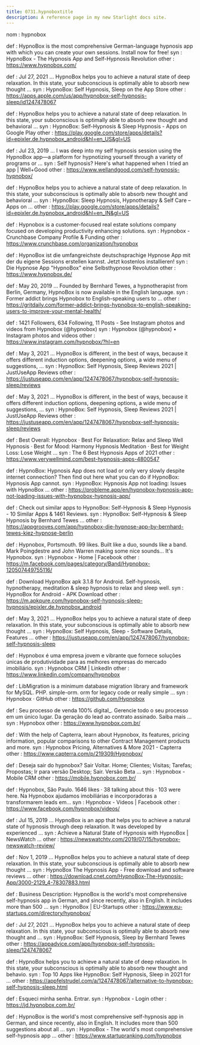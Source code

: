 ```yaml
---
title: 0731.hypnoboxtitle
description: A reference page in my new Starlight docs site.
---
```

nom : hypnobox
 




def : HypnoBox is the most comprehensive German-language hypnosis app with which you can create your own sessions. Install now for free!
syn : HypnoBox - The Hypnosis App and Self-Hypnosis Revolution
other : https://www.hypnobox.com/
 
def : Jul 27, 2021 ... HypnoBox helps you to achieve a natural state of deep relaxation. In this state, your subconscious is optimally able to absorb new thought ...
syn : ‎HypnoBox: Self Hypnosis, Sleep on the App Store
other : https://apps.apple.com/us/app/hypnobox-self-hypnosis-sleep/id1247478067
 
def : HypnoBox helps you to achieve a natural state of deep relaxation. In this state, your subconscious is optimally able to absorb new thought and behavioral ...
syn : HypnoBox: Self-Hypnosis & Sleep Hypnosis - Apps on Google Play
other : https://play.google.com/store/apps/details?id=epixler.de.hypnobox_android&hl=en_US&gl=US
 
def : Jul 23, 2019 ... I was deep into my self hypnosis session using the HypnoBox app—a platform for hypnotizing yourself through a variety of programs or ...
syn : Self hypnosis? Here's what happened when I tried an app | Well+Good
other : https://www.wellandgood.com/self-hypnosis-hypnobox/
 
def : HypnoBox helps you to achieve a natural state of deep relaxation. In this state, your subconscious is optimally able to absorb new thought and behavioral ...
syn : HypnoBox: Sleep Hypnosis, Hypnotherapy & Self Care – Apps on ...
other : https://play.google.com/store/apps/details?id=epixler.de.hypnobox_android&hl=en_IN&gl=US
 
def : Hypnobox is a customer-focused real estate solutions company focused on developing productivity enhancing solutions.
syn : Hypnobox - Crunchbase Company Profile & Funding
other : https://www.crunchbase.com/organization/hypnobox
 
def : HypnoBox ist die umfangreichste deutschsprachige Hypnose App mit der du eigene Sessions erstellen kannst. Jetzt kostenlos installieren!
syn : Die Hypnose App "HypnoBox" eine Selbsthypnose Revolution
other : https://www.hypnobox.de/
 
def : May 20, 2019 ... Founded by Bernhard Tewes, a hypnotherapist from Berlin, Germany, HypnoBox is now available in the English language.
syn : Former addict brings Hypnobox to English-speaking users to ...
other : https://gritdaily.com/former-addict-brings-hypnobox-to-english-speaking-users-to-improve-your-mental-health/
 
def : 1421 Followers, 634 Following, 11 Posts - See Instagram photos and videos from Hypnobox (@hypnobox)
syn : Hypnobox (@hypnobox) • Instagram photos and videos
other : https://www.instagram.com/hypnobox/?hl=en
 
def : May 3, 2021 ... HypnoBox is different, in the best of ways, because it offers different induction options, deepening options, a wide menu of suggestions, ...
syn : HypnoBox: Self Hypnosis, Sleep Reviews 2021 | JustUseApp Reviews
other : https://justuseapp.com/en/app/1247478067/hypnobox-self-hypnosis-sleep/reviews
 
def : May 3, 2021 ... HypnoBox is different, in the best of ways, because it offers different induction options, deepening options, a wide menu of suggestions, ...
syn : HypnoBox: Self Hypnosis, Sleep Reviews 2021 | JustUseApp Reviews
other : https://justuseapp.com/en/app/1247478067/hypnobox-self-hypnosis-sleep/reviews
 
def : Best Overall: Hypnobox · Best For Relaxation: Relax and Sleep Well Hypnosis · Best for Mood: Harmony Hypnosis Meditation · Best for Weight Loss: Lose Weight ...
syn : The 6 Best Hypnosis Apps of 2021
other : https://www.verywellmind.com/best-hypnosis-apps-4800547
 
def : HypnoBox: Hypnosis App does not load or only very slowly despite internet connection? Then find out here what you can do if HypnoBox: Hypnosis App cannot.
syn : HypnoBox: Hypnosis App not loading: Issues with HypnoBox ...
other : https://probleme.app/en/hypnobox-hypnosis-app-not-loading-issues-with-hypnobox-hypnosis-app/
 
def : Check out similar apps to HypnoBox: Self-Hypnosis & Sleep Hypnosis - 10 Similar Apps & 1461 Reviews.
syn : HypnoBox: Self-Hypnosis & Sleep Hypnosis by Bernhard Tewes ...
other : https://appgrooves.com/app/hypnobox-die-hypnose-app-by-bernhard-tewes-kiez-hypnose-berlin
 
def : Hypnobox, Portsmouth. 99 likes. Built like a duo, sounds like a band. Mark Poingdestre and John Warren making some nice sounds... It's Hypnobox.
syn : Hypnobox - Home | Facebook
other : https://m.facebook.com/pages/category/Band/Hypnobox-120507449755116/
 
def : Download HypnoBox apk 3.1.8 for Android. Self-hypnosis, hypnotherapy, meditation & sleep hypnosis to relax and sleep well.
syn : HypnoBox for Android - APK Download
other : https://m.apkpure.com/hypnobox-self-hypnosis-sleep-hypnosis/epixler.de.hypnobox_android
 
def : May 3, 2021 ... HypnoBox helps you to achieve a natural state of deep relaxation. In this state, your subconscious is optimally able to absorb new thought ...
syn : HypnoBox: Self Hypnosis, Sleep - Software Details, Features ...
other : https://justuseapp.com/en/app/1247478067/hypnobox-self-hypnosis-sleep
 
def : Hypnobox é uma empresa jovem e vibrante que fornece soluções únicas de produtividade para as melhores empresas do mercado imobiliário.
syn : Hypnobox CRM | LinkedIn
other : https://www.linkedin.com/company/hypnobox
 
def : LibMigration is a minimum database migration library and framework for MySQL. PHP. simple-orm. orm for legacy code or really simple ...
syn : Hypnobox · GitHub
other : https://github.com/Hypnobox
 
def : Seu processo de venda 100% digital_. Gerencie todo o seu processo em um único lugar. Da geração do lead ao contrato assinado. Saiba mais ...
syn : Hypnobox
other : https://www.hypnobox.com.br/
 
def : With the help of Capterra, learn about Hypnobox, its features, pricing information, popular comparisons to other Contract Management products and more.
syn : Hypnobox Pricing, Alternatives & More 2021 - Capterra
other : https://www.capterra.com/p/219309/Hypnobox/
 
def : Deseja sair do hypnobox? Sair Voltar. Home; Clientes; Visitas; Tarefas; Propostas; Ir para versão Desktop; Sair. Versão Beta ...
syn : Hypnobox - Mobile CRM
other : https://mobile.hypnobox.com.br/
 
def : Hypnobox, São Paulo. 1646 likes · 38 talking about this · 103 were here. Na Hypnobox ajudamos imobiliárias e incorporadoras a transformarem leads em...
syn : Hypnobox - Videos | Facebook
other : https://www.facebook.com/hypnobox/videos/
 
def : Jul 15, 2019 ... HypnoBox is an app that helps you to achieve a natural state of hypnosis through deep relaxation. It was developed by experienced ...
syn : Achieve a Natural State of Hypnosis with HypnoBox | NewsWatch ...
other : https://newswatchtv.com/2019/07/15/hypnobox-newswatch-review/
 
def : Nov 1, 2019 ... HypnoBox helps you to achieve a natural state of deep relaxation. In this state, your subconscious is optimally able to absorb new thought ...
syn : HypnoBox The Hypnosis App - Free download and software reviews ...
other : https://download.cnet.com/HypnoBox-The-Hypnosis-App/3000-2129_4-78307883.html
 
def : Business Description: HypnoBox is the world's most comprehensive self-hypnosis app in German, and since recently, also in English. It includes more than 500 ...
syn : HypnoBox | EU-Startups
other : https://www.eu-startups.com/directory/hypnobox/
 
def : Jul 27, 2021 ... HypnoBox helps you to achieve a natural state of deep relaxation. In this state, your subconscious is optimally able to absorb new thought and ...
syn : HypnoBox: Self Hypnosis, Sleep by Bernhard Tewes
other : https://appadvice.com/app/hypnobox-self-hypnosis-sleep/1247478067
 
def : HypnoBox helps you to achieve a natural state of deep relaxation. In this state, your subconscious is optimally able to absorb new thought and behavio.
syn : Top 10 Apps like HypnoBox: Self Hypnosis, Sleep in 2021 for ...
other : https://appfelstrudel.com/a/1247478067/alternative-to-hypnobox-self-hypnosis-sleep.html
 
def : Esqueci minha senha. Entrar.
syn : Hypnobox - Login
other : https://jd.hypnobox.com.br/
 
def : HypnoBox is the world's most comprehensive self-hypnosis app in German, and since recently, also in English. It includes more than 500 suggestions about all ...
syn : HypnoBox - The world's most comprehensive self-hypnosis app ...
other : https://www.startupranking.com/hypnobox
 